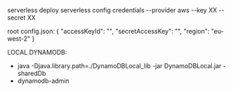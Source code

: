 serverless deploy serverless config credentials --provider aws --key XX --secret XX

root config.json:
{
"accessKeyId": "",
"secretAccessKey": "",
"region": "eu-west-2"
}

LOCAL DYNAMODB:

* java -Djava.library.path=./DynamoDBLocal_lib -jar DynamoDBLocal.jar -sharedDb
* dynamodb-admin
